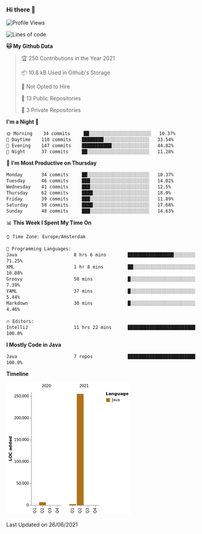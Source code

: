 ### Hi there 👋


<!--START_SECTION:waka-->
![Profile Views](http://img.shields.io/badge/Profile%20Views-4-blue)

![Lines of code](https://img.shields.io/badge/From%20Hello%20World%20I%27ve%20Written-264010%20lines%20of%20code-blue)

**🐱 My Github Data** 

> 🏆 250 Contributions in the Year 2021
 > 
> 📦 10.8 kB Used in Github's Storage 
 > 
> 🚫 Not Opted to Hire
 > 
> 📜 13 Public Repositories 
 > 
> 🔑 3 Private Repositories  
 > 
**I'm a Night 🦉** 

```text
🌞 Morning    34 commits     ██░░░░░░░░░░░░░░░░░░░░░░░   10.37% 
🌆 Daytime    110 commits    ████████░░░░░░░░░░░░░░░░░   33.54% 
🌃 Evening    147 commits    ███████████░░░░░░░░░░░░░░   44.82% 
🌙 Night      37 commits     ██░░░░░░░░░░░░░░░░░░░░░░░   11.28%

```
📅 **I'm Most Productive on Thursday** 

```text
Monday       34 commits     ██░░░░░░░░░░░░░░░░░░░░░░░   10.37% 
Tuesday      46 commits     ███░░░░░░░░░░░░░░░░░░░░░░   14.02% 
Wednesday    41 commits     ███░░░░░░░░░░░░░░░░░░░░░░   12.5% 
Thursday     62 commits     ████░░░░░░░░░░░░░░░░░░░░░   18.9% 
Friday       39 commits     ███░░░░░░░░░░░░░░░░░░░░░░   11.89% 
Saturday     58 commits     ████░░░░░░░░░░░░░░░░░░░░░   17.68% 
Sunday       48 commits     ███░░░░░░░░░░░░░░░░░░░░░░   14.63%

```


📊 **This Week I Spent My Time On** 

```text
⌚︎ Time Zone: Europe/Amsterdam

💬 Programming Languages: 
Java                     8 hrs 6 mins        █████████████████░░░░░░░░   71.25% 
XML                      1 hr 8 mins         ██░░░░░░░░░░░░░░░░░░░░░░░   10.08% 
Groovy                   50 mins             █░░░░░░░░░░░░░░░░░░░░░░░░   7.39% 
YAML                     37 mins             █░░░░░░░░░░░░░░░░░░░░░░░░   5.44% 
Markdown                 30 mins             █░░░░░░░░░░░░░░░░░░░░░░░░   4.46%

🔥 Editors: 
IntelliJ                 11 hrs 22 mins      █████████████████████████   100.0%

```

**I Mostly Code in Java** 

```text
Java                     7 repos             █████████████████████████   100.0%

```


**Timeline**

![Chart not found](https://raw.githubusercontent.com/powercasgamer/powercasgamer/master/charts/bar_graph.png) 


 Last Updated on 26/06/2021
<!--END_SECTION:waka-->
